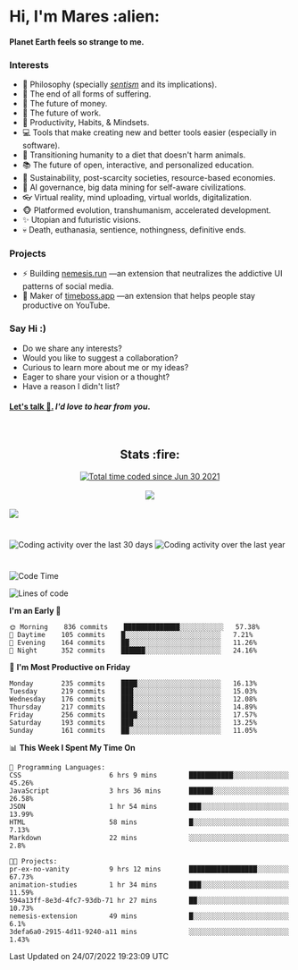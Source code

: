 <h1>Hi, I'm Mares :alien:</h1>

#### Planet Earth feels so strange to me.

### **Interests**

- 🌊 Philosophy (specially [_sentism_][sentismmedium] and its implications).
- 🎯 The end of all forms of suffering.
- 💸 The future of money.
- 💼 The future of work.
- 🧠 Productivity, Habits, & Mindsets.
- 💻 Tools that make creating new and better tools easier (especially in software).
- 🥗 Transitioning humanity to a diet that doesn't harm animals.
- 📚 The future of open, interactive, and personalized education.
- 🌱 Sustainability, post-scarcity societies, resource-based economies.
- 🤖 AI governance, big data mining for self-aware civilizations.
- 👓 Virtual reality, mind uploading, virtual worlds, digitalization.
- 🐵 Platformed evolution, transhumanism, accelerated development.
- ✨ Utopian and futuristic visions.
- 💀 Death, euthanasia, sentience, nothingness, definitive ends.


### **Projects**

- ⚡ Building [nemesis.run](https://chrome.google.com/webstore/detail/nemesis-%E2%80%93-humane-design-f/blfbbifgjgikekfochleknjcopefifgo?hl=en) —an extension that neutralizes the addictive UI patterns of social media.
- 💎 Maker of [timeboss.app](https://timeboss.app) —an extension that helps people stay productive on YouTube.


### **Say Hi :)**

- Do we share any interests?
- Would you like to suggest a collaboration?
- Curious to learn more about me or my ideas?
- Eager to share your vision or a thought?
- Have a reason I didn't list?

#### [Let's talk :wave:.](mailto:mareszhar@gmail.com) _I'd love to hear from you_.

[sentismmedium]: https://medium.com/@mareszhar/born-a-prisoner-a-reflection-about-life-its-struggles-and-a-plan-to-escape-d8566ce9b026

<br>

<h2 align="center">Stats :fire:</h2>

<div align="center">
  <a href="https://wakatime.com/@cfdc0e0d-4860-4b62-9ff0-cb659185525e">
    <img src="https://wakatime.com/badge/user/cfdc0e0d-4860-4b62-9ff0-cb659185525e.svg" alt="Total time coded since Jun 30 2021" />
  </a>
</div>

<br>

<!-- 
Add or remove this: 
&dates=B1AAB3FF 
...or this...
&date_format=M%20j%5B%2C%20Y%5D
from the *streak stats URL below* if they get bugged and aren't updating: 
-->

<div align="center">
  <img src="https://github-readme-streak-stats.herokuapp.com?user=mareszhar&theme=black-ice&hide_border=true&stroke=FFFFFF15&ring=DF8FFE&fire=DF8FFE&currStreakLabel=DF8FFE&background=1A232A&currStreakNum=86FFAB&dates=B1AAB3FF&date_format=M%20j%5B%2C%20Y%5D">
</div>

<br>

<img src="https://activity-graph.herokuapp.com/graph?username=mareszhar&theme=nord&bg_color=00000000&color=979797&line=DF8FFE&point=00000000&area=true&hide_border=true">

<br>

<h1></h1>

<img src="https://wakatime.com/share/@mares/5df0ff02-9c79-41b4-b540-51dc9c65a57b.svg" alt="Coding activity over the last 30 days" />
<img src="https://wakatime.com/share/@mares/ea89ba71-f374-40af-930c-e0655909fe37.svg" alt="Coding activity over the last year" />

<h1></h1>

<!--START_SECTION:waka-->
![Code Time](http://img.shields.io/badge/Code%20Time-544%20hrs%205%20mins-blue)

![Lines of code](https://img.shields.io/badge/From%20Hello%20World%20I%27ve%20Written-134%20Thousand%20lines%20of%20code-blue)

**I'm an Early 🐤** 

```text
🌞 Morning    836 commits    ██████████████░░░░░░░░░░░   57.38% 
🌆 Daytime    105 commits    █░░░░░░░░░░░░░░░░░░░░░░░░   7.21% 
🌃 Evening    164 commits    ██░░░░░░░░░░░░░░░░░░░░░░░   11.26% 
🌙 Night      352 commits    ██████░░░░░░░░░░░░░░░░░░░   24.16%

```
📅 **I'm Most Productive on Friday** 

```text
Monday       235 commits    ████░░░░░░░░░░░░░░░░░░░░░   16.13% 
Tuesday      219 commits    ███░░░░░░░░░░░░░░░░░░░░░░   15.03% 
Wednesday    176 commits    ███░░░░░░░░░░░░░░░░░░░░░░   12.08% 
Thursday     217 commits    ███░░░░░░░░░░░░░░░░░░░░░░   14.89% 
Friday       256 commits    ████░░░░░░░░░░░░░░░░░░░░░   17.57% 
Saturday     193 commits    ███░░░░░░░░░░░░░░░░░░░░░░   13.25% 
Sunday       161 commits    ██░░░░░░░░░░░░░░░░░░░░░░░   11.05%

```


📊 **This Week I Spent My Time On** 

```text
💬 Programming Languages: 
CSS                      6 hrs 9 mins        ███████████░░░░░░░░░░░░░░   45.26% 
JavaScript               3 hrs 36 mins       ██████░░░░░░░░░░░░░░░░░░░   26.58% 
JSON                     1 hr 54 mins        ███░░░░░░░░░░░░░░░░░░░░░░   13.99% 
HTML                     58 mins             █░░░░░░░░░░░░░░░░░░░░░░░░   7.13% 
Markdown                 22 mins             ░░░░░░░░░░░░░░░░░░░░░░░░░   2.8%

🐱‍💻 Projects: 
pr-ex-no-vanity          9 hrs 12 mins       █████████████████░░░░░░░░   67.73% 
animation-studies        1 hr 34 mins        ███░░░░░░░░░░░░░░░░░░░░░░   11.59% 
594a13ff-8e3d-4fc7-93db-71 hr 27 mins        ██░░░░░░░░░░░░░░░░░░░░░░░   10.73% 
nemesis-extension        49 mins             █░░░░░░░░░░░░░░░░░░░░░░░░   6.1% 
3defa6a0-2915-4d11-9240-a11 mins             ░░░░░░░░░░░░░░░░░░░░░░░░░   1.43%

```


 Last Updated on 24/07/2022 19:23:09 UTC
<!--END_SECTION:waka-->
